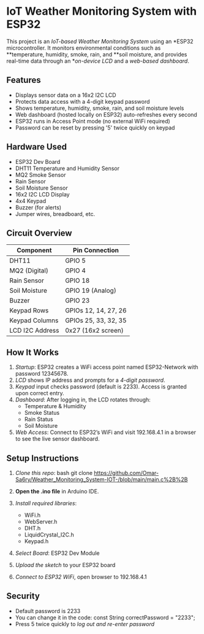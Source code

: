 # IoT Weather Monitoring System with ESP32

This project is an *IoT-based Weather Monitoring System* using an *ESP32 microcontroller. It monitors environmental conditions such as **temperature, humidity, smoke, rain, and **soil moisture, and provides real-time data through an **on-device LCD* and a *web-based dashboard*.

## Features

- Displays sensor data on a 16x2 I2C LCD
- Protects data access with a 4-digit keypad password
- Shows temperature, humidity, smoke, rain, and soil moisture levels
- Web dashboard (hosted locally on ESP32) auto-refreshes every second
- ESP32 runs in Access Point mode (no external WiFi required)
- Password can be reset by pressing '5' twice quickly on keypad

## Hardware Used

- ESP32 Dev Board
- DHT11 Temperature and Humidity Sensor
- MQ2 Smoke Sensor
- Rain Sensor
- Soil Moisture Sensor
- 16x2 I2C LCD Display
- 4x4 Keypad
- Buzzer (for alerts)
- Jumper wires, breadboard, etc.

## Circuit Overview

| Component           | Pin Connection       |
|---------------------|----------------------|
| DHT11               | GPIO 5               |
| MQ2 (Digital)       | GPIO 4               |
| Rain Sensor         | GPIO 18              |
| Soil Moisture       | GPIO 19 (Analog)     |
| Buzzer              | GPIO 23              |
| Keypad Rows         | GPIOs 12, 14, 27, 26 |
| Keypad Columns      | GPIOs 25, 33, 32, 35 |
| LCD I2C Address     | 0x27 (16x2 screen) |

## How It Works

1. *Startup*: ESP32 creates a WiFi access point named ESP32-Network with password 12345678.
2. *LCD* shows IP address and prompts for a *4-digit password*.
3. *Keypad* input checks password (default is 2233). Access is granted upon correct entry.
4. *Dashboard*: After logging in, the LCD rotates through:
   - Temperature & Humidity
   - Smoke Status
   - Rain Status
   - Soil Moisture
5. *Web Access*: Connect to ESP32’s WiFi and visit 192.168.4.1 in a browser to see the live sensor dashboard.

## Setup Instructions

1. *Clone this repo*:
    bash
    git clone https://github.com/Omar-Sa6ry/Weather_Monitoring_System-IOT-/blob/main/main.c%2B%2B
   
3. **Open the .ino file** in Arduino IDE.
4. *Install required libraries*:
   - WiFi.h
   - WebServer.h
   - DHT.h
   - LiquidCrystal_I2C.h
   - Keypad.h
5. *Select Board*: ESP32 Dev Module
6. *Upload the sketch* to your ESP32 board
7. *Connect to ESP32 WiFi*, open browser to 192.168.4.1

## Security

- Default password is 2233
- You can change it in the code: const String correctPassword = "2233";
- Press 5 twice quickly to *log out and re-enter password*


